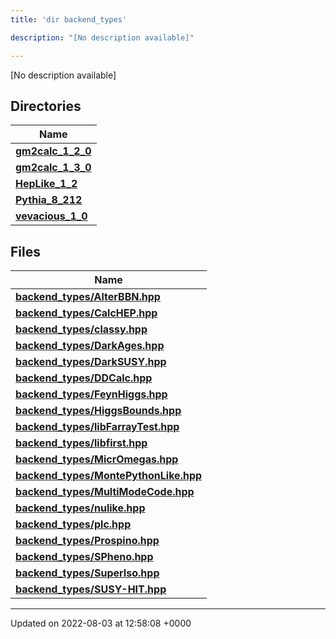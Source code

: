 ```yaml
---
title: 'dir backend_types'

description: "[No description available]"

---
```







[No description available]

## Directories

| Name           |
| -------------- |
| **[gm2calc_1_2_0](/documentation/code/gambit_sphinx/files/dir_3882af314fbae13225da1aacf68a32d3/#dir-gm2calc-1-2-0)**  |
| **[gm2calc_1_3_0](/documentation/code/gambit_sphinx/files/dir_e3ec43b41a0f060c1c56e88f55222135/#dir-gm2calc-1-3-0)**  |
| **[HepLike_1_2](/documentation/code/gambit_sphinx/files/dir_6fccc6c9828a1b32c79249090280a5fa/#dir-heplike-1-2)**  |
| **[Pythia_8_212](/documentation/code/gambit_sphinx/files/dir_f6265655d4928eb9f90e439e34e335a8/#dir-pythia-8-212)**  |
| **[vevacious_1_0](/documentation/code/gambit_sphinx/files/dir_f1f2e6ca6d947d21943ec8ed42424e5a/#dir-vevacious-1-0)**  |

## Files

| Name           |
| -------------- |
| **[backend_types/AlterBBN.hpp](/documentation/code/gambit_sphinx/files/alterbbn_8hpp/#file-alterbbn.hpp)**  |
| **[backend_types/CalcHEP.hpp](/documentation/code/gambit_sphinx/files/calchep_8hpp/#file-calchep.hpp)**  |
| **[backend_types/classy.hpp](/documentation/code/gambit_sphinx/files/classy_8hpp/#file-classy.hpp)**  |
| **[backend_types/DarkAges.hpp](/documentation/code/gambit_sphinx/files/darkages_8hpp/#file-darkages.hpp)**  |
| **[backend_types/DarkSUSY.hpp](/documentation/code/gambit_sphinx/files/darksusy_8hpp/#file-darksusy.hpp)**  |
| **[backend_types/DDCalc.hpp](/documentation/code/gambit_sphinx/files/ddcalc_8hpp/#file-ddcalc.hpp)**  |
| **[backend_types/FeynHiggs.hpp](/documentation/code/gambit_sphinx/files/feynhiggs_8hpp/#file-feynhiggs.hpp)**  |
| **[backend_types/HiggsBounds.hpp](/documentation/code/gambit_sphinx/files/higgsbounds_8hpp/#file-higgsbounds.hpp)**  |
| **[backend_types/libFarrayTest.hpp](/documentation/code/gambit_sphinx/files/libfarraytest_8hpp/#file-libfarraytest.hpp)**  |
| **[backend_types/libfirst.hpp](/documentation/code/gambit_sphinx/files/libfirst_8hpp/#file-libfirst.hpp)**  |
| **[backend_types/MicrOmegas.hpp](/documentation/code/gambit_sphinx/files/micromegas_8hpp/#file-micromegas.hpp)**  |
| **[backend_types/MontePythonLike.hpp](/documentation/code/gambit_sphinx/files/montepythonlike_8hpp/#file-montepythonlike.hpp)**  |
| **[backend_types/MultiModeCode.hpp](/documentation/code/gambit_sphinx/files/multimodecode_8hpp/#file-multimodecode.hpp)**  |
| **[backend_types/nulike.hpp](/documentation/code/gambit_sphinx/files/nulike_8hpp/#file-nulike.hpp)**  |
| **[backend_types/plc.hpp](/documentation/code/gambit_sphinx/files/plc_8hpp/#file-plc.hpp)**  |
| **[backend_types/Prospino.hpp](/documentation/code/gambit_sphinx/files/prospino_8hpp/#file-prospino.hpp)**  |
| **[backend_types/SPheno.hpp](/documentation/code/gambit_sphinx/files/spheno_8hpp/#file-spheno.hpp)**  |
| **[backend_types/SuperIso.hpp](/documentation/code/gambit_sphinx/files/superiso_8hpp/#file-superiso.hpp)**  |
| **[backend_types/SUSY-HIT.hpp](/documentation/code/gambit_sphinx/files/susy-hit_8hpp/#file-susy-hit.hpp)**  |






-------------------------------

Updated on 2022-08-03 at 12:58:08 +0000
